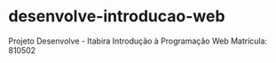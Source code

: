 # desenvolve-introducao-web

Projeto Desenvolve  - Itabira
Introdução à Programação Web
Matrícula: 810502
